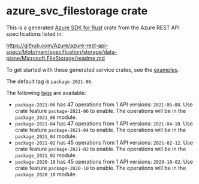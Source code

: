# azure_svc_filestorage crate

This is a generated [Azure SDK for Rust](https://github.com/Azure/azure-sdk-for-rust) crate from the Azure REST API specifications listed in:

https://github.com/Azure/azure-rest-api-specs/blob/main/specification/storage/data-plane/Microsoft.FileStorage/readme.md

To get started with these generated service crates, see the [examples](https://github.com/Azure/azure-sdk-for-rust/blob/main/services/README.md#examples).

The default tag is `package-2021-06`.

The following [tags](https://github.com/Azure/azure-sdk-for-rust/blob/main/services/tags.md) are available:

- `package-2021-06` has 47 operations from 1 API versions: `2021-06-08`. Use crate feature `package-2021-06` to enable. The operations will be in the `package_2021_06` module.
- `package-2021-04` has 47 operations from 1 API versions: `2021-04-10`. Use crate feature `package-2021-04` to enable. The operations will be in the `package_2021_04` module.
- `package-2021-02` has 45 operations from 1 API versions: `2021-02-12`. Use crate feature `package-2021-02` to enable. The operations will be in the `package_2021_02` module.
- `package-2020-10` has 45 operations from 1 API versions: `2020-10-02`. Use crate feature `package-2020-10` to enable. The operations will be in the `package_2020_10` module.